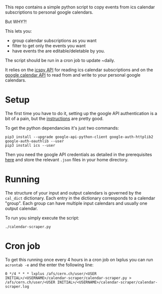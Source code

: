 This repo contains a simple python script to copy events from ics calendar subscriptions to personal google calendars.

But WHY?!

This lets you:
- group calendar subscriptions as you want
- filter to get only the events you want
- have events the are editable/deletable by you.

The script should be run in a cron job to update ~daily.

It relies on the [icspy API](https://github.com/ics-py/ics-py) for reading ics calendar subscriptions and on the [google calendar API](https://developers.google.com/calendar/overview) to read from and write to your personal google calendars.

# Setup
The first time you have to do it, setting up the google API authentication is a bit of a pain, but the [instructions](https://developers.google.com/calendar/quickstart/python) are pretty good.

To get the python dependancies it's just two commands:
```
pip3 install --upgrade google-api-python-client google-auth-httplib2 google-auth-oauthlib --user
pip3 install ics --user
```

Then you need the google API credentials as detailed in the prerequisites [here](https://developers.google.com/calendar/quickstart/python) and store the relevant `.json` files in your home directory.


# Running

The structure of your input and output calendars is governed by the `cal_dict` dictionary. Each entry in the dictionary corresponds to a calendar "group". Each group can have multiple input calendars and usually one output calendar.


To run you simply execute the script:
```
./calendar-scraper.py
```

# Cron job

To get this running once every 4 hours in a cron job on lxplus you can run `acrontab -e` and the enter the following line:
```
0 */4 * * * lxplus /afs/cern.ch/user/<USER INITIAL>/<USERNAME>/calendar-scraper/calendar-scraper.py > /afs/cern.ch/user/<USER INITIAL>/<USERNAME>/calendar-scraper/calendar-scraper.log
```